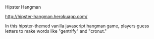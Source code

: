 Hipster Hangman 

http://hipster-hangman.herokuapp.com/

In this hipster-themed vanilla javascript hangman game, players guess letters to make words like "gentrify" and "cronut."
